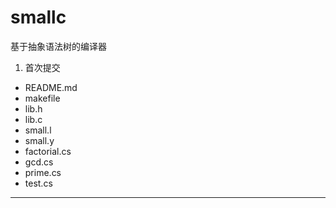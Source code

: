 # smallc
基于抽象语法树的编译器

1. 首次提交 
* README.md
* makefile
* lib.h
* lib.c
* small.l
* small.y
* factorial.cs
* gcd.cs
* prime.cs
* test.cs
-------------
